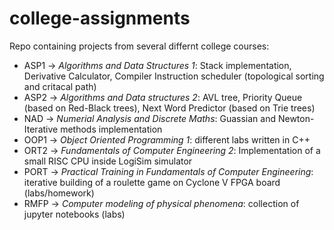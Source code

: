 # college-assignments
Repo containing projects from several differnt college courses:
- ASP1 &rarr; *Algorithms and Data Structures 1*: Stack implementation, Derivative Calculator, Compiler Instruction scheduler (topological sorting and critacal path)
- ASP2 &rarr; *Algorithms and Data structures 2*: AVL tree, Priority Queue (based on Red-Black trees), Next Word Predictor (based on Trie trees)
- NAD &rarr; *Numerial Analysis and Discrete Maths*: Guassian and Newton-Iterative methods implementation
- OOP1 &rarr; *Object Oriented Programming 1*: different labs written in C++
- ORT2 &rarr; *Fundamentals of Computer Engineering 2*: Implementation of a small RISC CPU inside LogiSim simulator
- PORT &rarr; *Practical Training in Fundamentals of Computer Engineering*: iterative building of a roulette game on Cyclone V FPGA board (labs/homework)
- RMFP &rarr; *Computer modeling of physical phenomena*: collection of jupyter notebooks (labs)
